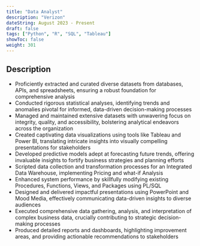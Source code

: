 ```yaml
---
title: "Data Analyst"
description: "Verizon"
dateString: August 2023 - Present
draft: false
tags: ["Python", "R", "SQL", "Tableau"]
showToc: false
weight: 301
--- 
```


## Description

- Proficiently extracted and curated diverse datasets from databases, APIs, and spreadsheets, ensuring a robust foundation for comprehensive analysis
- Conducted rigorous statistical analyses, identifying trends and anomalies pivotal for informed, data-driven decision-making processes
- Managed and maintained extensive datasets with unwavering focus on integrity, quality, and accessibility, bolstering analytical endeavors across the organization
- Created captivating data visualizations using tools like Tableau and Power BI, translating intricate insights into visually compelling presentations for stakeholders
- Developed predictive models adept at forecasting future trends, offering invaluable insights to fortify business strategies and planning efforts
- Scripted data collection and transformation processes for an Integrated Data Warehouse, implementing Pricing and what-if Analysis
- Enhanced system performance by skillfully modifying existing Procedures, Functions, Views, and Packages using PL/SQL
- Designed and delivered impactful presentations using PowerPoint and Mood Media, effectively communicating data-driven insights to diverse audiences
- Executed comprehensive data gathering, analysis, and interpretation of complex business data, crucially contributing to strategic decision-making processes
- Produced detailed reports and dashboards, highlighting improvement areas, and providing actionable recommendations to stakeholders


<!-- - Conducted in-depth analysis of datasets using Python resulting in a 20% improvement in data quality and accuracy.
- Cleaned and standardized records, by reducing data entry errors by 40% and enhancing data integrity.
- Implemented data validation checks, reducing data discrepancies by 20% and ensuring high data accuracy.
- Developed and maintained 10+ complex SQL queries, optimizing data retrieval time by 30% and reducing database load.
- Created and presented 20+ interactive data visualizations using Tableau, improving data accessibility and understanding for stakeholders.
- Conducted A/B tests to optimize user engagement and analyzed results using R to make data-driven decisions.
- Managed key performance indicators (KPIs) and created interactive Tableau dashboards, contributing to a 15% enhancement in data-driven decision-making.
- Collaborated with cross-functional teams, including developers and business analysts, ensuring data-driven decisions and timely project deliveries.
- Assisted in generating daily, weekly, and monthly reports for senior management, ensuring accurate and timely information for decision-making. -->


